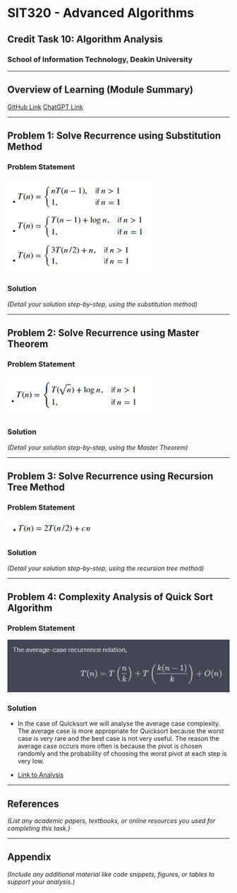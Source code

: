# SIT320 - Advanced Algorithms
## Credit Task 10: Algorithm Analysis
### School of Information Technology, Deakin University

---

## Overview of Learning (Module Summary)
[GitHub Link](https://github.com/bennyp85/sit320-advanced-algorithms/tree/master/module%2010)
[ChatGPT Link](https://chat.openai.com/share/2d601819-4ca4-4be5-8ad0-c7692192bde3)

---

## Problem 1: Solve Recurrence using Substitution Method

### Problem Statement
![image](Screenshot1.png)

### Solution
*(Detail your solution step-by-step, using the substitution method)*

---

## Problem 2: Solve Recurrence using Master Theorem

### Problem Statement
![image](Screenshot2.png)

### Solution
*(Detail your solution step-by-step, using the Master Theorem)*

---

## Problem 3: Solve Recurrence using Recursion Tree Method

### Problem Statement
![image](Screenshot3.png)
### Solution
*(Detail your solution step-by-step, using the recursion tree method)*

---

## Problem 4: Complexity Analysis of Quick Sort Algorithm

### Problem Statement
![image](Screenshot5.png)

### Solution
- In the case of Quicksort we will analyse the average case complexity. The average case is more appropriate for Quicksort because the worst case is very rare and the best case is not very useful. The reason the average case occurs more often is because the pivot is chosen randomly and the probability of choosing the worst pivot at each step is very low.

- [Link to Analysis](https://github.com/bennyp85/sit320-advanced-algorithms/blob/master/module%2010/task-four.md)
---

## References
*(List any academic papers, textbooks, or online resources you used for completing this task.)*

---

## Appendix
*(Include any additional material like code snippets, figures, or tables to support your analysis.)*
